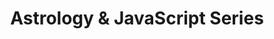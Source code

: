 ---
title: "Astrology & JavaScript Series"
description: "Knowledge base website to reference Astrology basic building blocks; zodiac signs, houses, planets, aspects & critical angels"
url: "https://astrology-javascript-series.vercel.app/"
featured: true
techs: ["React", "Remix", "Styled Components", "Vercel", "Konva"]
--- 
